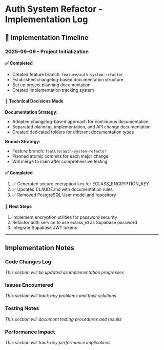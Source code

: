 # Auth System Refactor - Implementation Log

## 📅 Implementation Timeline

### 2025-09-09 - Project Initialization

#### ✅ Completed
- Created feature branch: `feature/auth-system-refactor`  
- Established changelog-based documentation structure
- Set up project planning documentation
- Created implementation tracking system

#### 📝 Technical Decisions Made

**Documentation Strategy:**
- Adopted changelog-based approach for continuous documentation
- Separated planning, implementation, and API change documentation
- Created dedicated folders for different documentation types

**Branch Strategy:**
- Feature branch: `feature/auth-system-refactor`
- Planned atomic commits for each major change
- Will merge to main after comprehensive testing

#### ✅ Completed
1. ✅ Generated secure encryption key for ECLASS_ENCRYPTION_KEY
2. ✅ Updated CLAUDE.md with documentation rules  
3. ✅ Removed PostgreSQL User model and repository

#### 🔄 Next Steps
1. Implement encryption utilities for password security
2. Refactor auth service to use eclass_id as Supabase password
3. Integrate Supabase JWT tokens

---

## Implementation Notes

### Code Changes Log
_This section will be updated as implementation progresses_

### Issues Encountered
_This section will track any problems and their solutions_

### Testing Notes
_This section will document testing procedures and results_

### Performance Impact
_This section will track any performance implications_